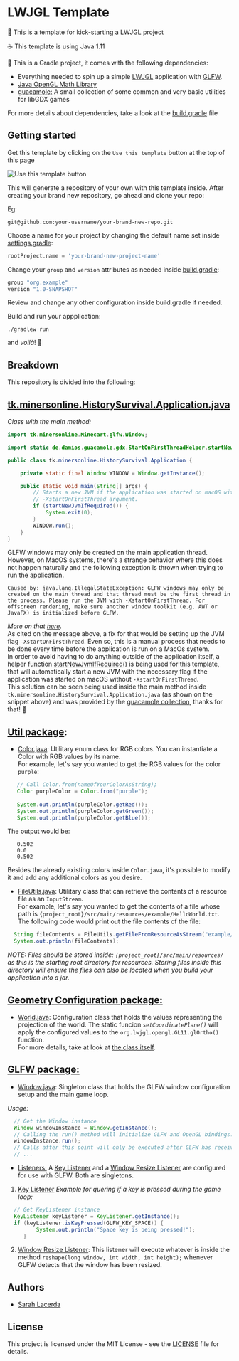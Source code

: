 # LWJGL Template

🌟 This is a template for kick-starting a LWJGL project

☕ This template is using Java 1.11

🐘 This is a Gradle project, it comes with the following dependencies:

- Everything needed to spin up a simple [LWJGL](https://lwjgl.org) application with [GLFW](https://glfw.org).
- [Java OpenGL Math Library](https://joml-ci.github.io/JOML)
- [guacamole:](https://github.com/crykn/guacamole) A small collection of some common and very basic utilities for libGDX games

For more details about dependencies, take a look at the [build.gradle](build.gradle) file

## Getting started
   
   Get this template by clicking on the `Use this template` button at the top of this page
   
   ![Use this template button](https://i.ibb.co/3hJhKZ7/Capture.png)
   
   This will generate a repository of your own with this template inside.
   After creating your brand new repository, go ahead and clone your repo:
   
   Eg:
   ``` console
   git@github.com:your-username/your-brand-new-repo.git
   ```
  
   Choose a name for your project by changing the default name set inside [settings.gradle](settings.gradle):
   ``` gradle
   rootProject.name = 'your-brand-new-project-name'
   ```
   
   Change your `group` and `version` attributes as needed inside [build.gradle](build.gradle):
   ``` gradle
   group "org.example"
   version "1.0-SNAPSHOT"
   ```
   
   Review and change any other configuration inside build.gradle if needed.
   
   Build and run your appplication:
   ``` console
   ./gradlew run
   ```
   
   and _voilà_! 💨

## Breakdown

This repository is divided into the following:

## [tk.minersonline.HistorySurvival.Application.java](src/main/java/tk/minersonline/HistorySurvival/Application.java)
_Class with the main method:_

``` java
import tk.minersonline.Minecart.glfw.Window;

import static de.damios.guacamole.gdx.StartOnFirstThreadHelper.startNewJvmIfRequired;

public class tk.minersonline.HistorySurvival.Application {

    private static final Window WINDOW = Window.getInstance();

    public static void main(String[] args) {
        // Starts a new JVM if the application was started on macOS without the
        // -XstartOnFirstThread argument.
        if (startNewJvmIfRequired()) {
            System.exit(0);
        }
        WINDOW.run();
    }
}
```

GLFW windows may only be created on the main application thread. However, on MacOS systems, there's a strange behavior where this does not happen naturally and the following exception is thrown when trying to run the application.

```console
Caused by: java.lang.IllegalStateException: GLFW windows may only be created on the main thread and that thread must be the first thread in the process. Please run the JVM with -XstartOnFirstThread. For offscreen rendering, make sure another window toolkit (e.g. AWT or JavaFX) is initialized before GLFW.
```
_More on that [here](http://forum.lwjgl.org/index.php?topic=6077.0)._  
As cited on the message above, a fix for that would be setting up the JVM flag `-XstartOnFirstThread`. Even so, this is a manual process that needs to be done every time before the application is run on a MacOs system.  
In order to avoid having to do anything outside of the application itself, a helper function [startNewJvmIfRequired()](https://github.com/crykn/guacamole/blob/eabb0ae27aecafad2ced071daf505b7222ec0074/gdx-desktop/src/main/java/de/damios/guacamole/gdx/StartOnFirstThreadHelper.java#L150) is being used for this template, that will automatically start a new JVM with the necessary flag if the application was started on macOS without `-XstartOnFirstThread`.  
This solution can be seen being used inside the main method inside `tk.minersonline.HistorySurvival.Application.java` (as shown on the snippet above) and was provided by the [guacamole collection](https://github.com/crykn/guacamole), thanks for that! :pray:

## [Util package](/src/main/java/tk/minersonline/Minecart/util):
 - [Color.java](/src/main/java/tk/minersonline/Minecart/util/Color.java): Utilitary enum class for RGB colors. You can instantiate a Color with RGB values by its name.  
  For example, let's say you wanted to get the RGB values for the color `purple`:  
  ``` java
     // Call Color.from(nameOfYourColorAsString);
     Color purpleColor = Color.from("purple");
     
     System.out.println(purpleColor.getRed());
     System.out.println(purpleColor.getGreen());
     System.out.println(purpleColor.getBlue());

  ```
  The output would be:
  ``` console
     0.502
     0.0
     0.502
  ```
  
  Besides the already existing colors inside `Color.java`, it's possible to modify it and add any additional colors as you desire.  
  
  - [FileUtils.java](/src/main/java/tk/minersonline/Minecart/util/FileUtils.java): Utilitary class that can retrieve the contents of a resource file as an `InputStream`.  
   For example, let's say you wanted to get the contents of a file whose path is `{project_root}/src/main/resources/example/HelloWorld.txt`.  
   The following code would print out the file contents of the file:
   ``` java
     String fileContents = FileUtils.getFileFromResourceAsStream("example/HelloWorld.txt").toString();
     System.out.println(fileContents);
   ```
   _NOTE: Files should be stored inside: `{project_root}/src/main/resources/` as this is the starting root directory for resources.
   Storing files inside this directory will ensure the files can also be located when you build your application into a jar._
   
## [Geometry Configuration package:](/src/main/java/tk/minersonline/Minecart/geometry/configuration)
   - [World.java](src/main/java/tk/minersonline/Minecart/geometry/configuration/World.java):
   Configuration class that holds the values representing the projection of the world.
   The static funcion _`setCoordinatePlane()`_ will apply the configured values to the `org.lwjgl.opengl.GL11.glOrtho()` function.  
   For more details, take at look at [the class itself](/src/main/java/tk/minersonline/Minecart/geometry/configuration/World.java).
   
## [GLFW package:](/src/main/java/tk/minersonline/Minecart/glfw)
   
   - [Window.java](/src/main/java/tk/minersonline/Minecart/glfw): Singleton class that holds the GLFW window configuration setup and the main game loop.
   
   _Usage:_
   ``` java
     // Get the Window instance
     Window windowInstance = Window.getInstance();
     // Calling the run() method will initialize GLFW and OpenGL bindings. Soon after that, the main game loop will start.
     windowInstance.run();
     // Calls after this point will only be executed after GLFW has received a signal to terminate..
     // ...
   ```
   
   - [Listeners:](/src/main/java/tk/minersonline/Minecart/glfw/listener) A [Key Listener](/src/main/java/tk/minersonline/Minecart/glfw/listener/KeyListener.java) and a [Window Resize Listener](/src/main/java/tk/minersonline/Minecart/glfw/listener/WindowResizeListener.java) are configured for use with GLFW. Both are singletons.

   1) [Key Listener](/src/main/java/tk/minersonline/Minecart/glfw/listener/KeyListener.java)
   _Example for quering if a key is pressed during the game loop:_
   ``` java
     // Get KeyListener instance
     KeyListener keyListener = KeyListener.getInstance();
     if (keyListener.isKeyPressed(GLFW_KEY_SPACE)) {
            System.out.println("Space key is being pressed!");
        }
   ```
   2) [Window Resize Listener](/src/main/java/tk/minersonline/Minecart/glfw/listener/WindowResizeListener.java): This listener will execute whatever is inside the method `reshape(long window, int width, int height);` whenever GLFW detects that the window has been resized.

## Authors

* [Sarah Lacerda](https://github.com/sarah-lacerda)
    
## License

This project is licensed under the MIT License - see the [LICENSE](LICENSE) file for details.
